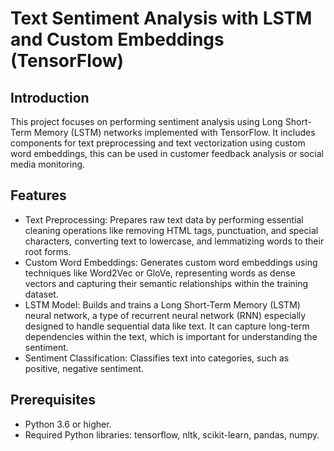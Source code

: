 # Text Sentiment Analysis with LSTM and Custom Embeddings (TensorFlow)
## Introduction

This project focuses on performing sentiment analysis using Long Short-Term Memory (LSTM) networks implemented with TensorFlow. It includes components for text preprocessing and text vectorization using custom word embeddings, this can be used in customer feedback analysis or social media monitoring.

## Features

- Text Preprocessing: Prepares raw text data by performing essential cleaning operations like removing HTML tags, punctuation, and special characters, converting text to lowercase, and lemmatizing words to their root forms.
- Custom Word Embeddings: Generates custom word embeddings using techniques like Word2Vec or GloVe, representing words as dense vectors and capturing their semantic relationships within the training dataset.
- LSTM Model: Builds and trains a Long Short-Term Memory (LSTM) neural network, a type of recurrent neural network (RNN) especially designed to handle sequential data like text. It can capture long-term dependencies within the text, which is important for understanding the sentiment.
- Sentiment Classification: Classifies text into categories, such as positive, negative sentiment.

## Prerequisites

- Python 3.6 or higher.
- Required Python libraries: tensorflow, nltk, scikit-learn, pandas, numpy.
